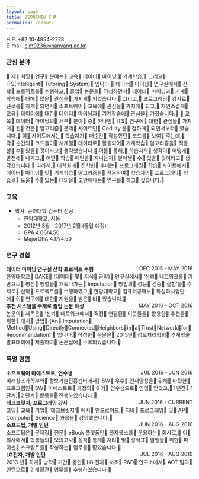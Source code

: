 ```yaml
---
layout: page
title: JEONGMIN CHA
permalink: /about/
---
```

H.P. +82 10-4854-2778  
E-mail. cjm9236@hanyang.ac.kr

### 관심 분야
 제 희망 연구 분야는 교육 데이터 마이닝, 기계학습, 그리고 ITS(Intelligent Tutoring System) 입니다. 데이터 마이닝 연구실에서 산학 프로젝트를 수행하고, 졸업 논문을 작성하면서 데이터 마이닝과 기계 학습에 대해 많은 관심을 가지게 되었습니다. 그리고, 프로그래밍 강사로 근로를 하게 되면서 소프트웨어 교육에 관심을 가지게 되고, 자연스럽게 교육 데이터에 대한 데이터 마이닝과 기계학습에 관심을 가졌습니다.  교육 데이터 마이닝의 세부 분야 중 하나인 ITS 연구에 대한 관심을 가지게 된 것은 알고리즘 문제 사이트인 Codility 를 접하게 되면서부터 였습니다. 이 사이트에서는 학습자가 매순간 작성했던 코드를 보여 주는데, 각 순간의 코드들이 시계열 데이터로 활용되어 기계학습 알고리즘을 적용할 수 있을 것이라고 생각했습니다. 이를 통해, 학습자의 생각이 어떻게 발전해 나가고, 어떤 학습 패턴을 지니는지 알아낼 수 있을 것이라고 생각했습니다. 따라서, 대학원에 진학한 후에는 프로그래밍 학습 사이트에서 데이터 마이닝 및 기계학습 알고리즘을 적용하여 학습자의 프로그래밍 학습을 도울 수 있는 ITS 을 고안해내는 연구를 하고 싶습니다.

### 교육
- 학사, 공과대학 컴퓨터 전공
    - 한양대학교, 서울
    - 2012년 3월 - 2017년 2월 (졸업 예정)
    - GPA       4.06/4.50
    - MajorGPA  4.17/4.50

### 연구 경험
**데이터 마이닝 연구실 산학 프로젝트 수행** <span style="float:right;">DEC 2015 - MAY 2016</span>  
한양대학교 DAKE (데이터 및 지식 공학) 연구실에서 ‘신뢰 네트워크를 기반으로 평점 행렬을 채워나가는 Imputation 방법의 성능 검증 실험’을 주제로 산학 프로젝트를 수행하였고, 한양대학교 컴퓨터공학부 특성화사업단에 이 연구에 대한 지원을 받은 바 있습니다.  
**추천 시스템을 주제로 졸업 논문 작성** <span style="float:right;">MAY 2016 - OCT 2016</span>  
논문의 제목은 '신뢰 네트워크에서 직접 연결된 이웃들을 활용한 추천을 위한 대치 방법 (An Imputation MethodUsingDirectlyConnectedNeighborsinaTrustNetworkforRecommendation)' 입니다. 작성한 논문은 2015년 정보처리학회 추계학술발표대회에 제출하여 논문집에 수록되었습니다.  

### 특별 경험
**소프트웨어 마에스트로, 연수생** <span style="float:right;">JUL 2016 - JUN 2016</span>  
미래창조과학부와 정보기술진흥센터에서 SW 우수 인재양성을 위해 마련한 프로그램인 SW 마에스트로 과정의 6 기 연수생으로 임명 받았고,1 년간 1 단계,2 단계 활동을 진행하였습니다.  
**테크브릿지, 프로그래밍 강사** <span style="float:right;">JUN 2016 - CURRENT</span>  
코딩 교육 기업 ‘테크브릿지’ 에서 안드로이드, 자바 프로그래밍 및 AP Computer Science 과목을 강의했습니다.  
**소프트펍, 개발 인턴** <span style="float:right;">JUN 2016 - AUG 2016</span>  
소프트펍은 문제집 전문 eBook 플랫폼인 풀자북스를 운용하는 회사로, 이 회사에서 학생들의 모의고사 성적 통계 처리 및 성적표 발행을 위한 파이썬 스크립트를 작성하는 업무를 맡았습니다.  
**LG전자, 개발 인턴** <span style="float:right;">JUL 2016 - AUG 2016</span>  
2013 년 하계 방학 기간 동안 LG 전자 서초 R&D 연구소에서 AOT 팀의 인턴으로 2 개월간 업무를 수행하였습니다.  


